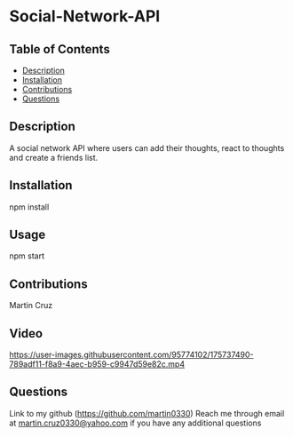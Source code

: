 # Social-Network-API

## Table of Contents
  - [Description](#description)
  - [Installation](#installation)
  - [Contributions](#contributions)
  - [Questions](#questions)
  

  ## Description
  A social network API where users can add their thoughts, react to thoughts and create a friends list. 

  ## Installation
  npm install

  ## Usage
  npm start

  ## Contributions
  Martin Cruz

  ## Video
  

https://user-images.githubusercontent.com/95774102/175737490-789adf11-f8a9-4aec-b959-c9947d59e82c.mp4



  ## Questions
  Link to my github (https://github.com/martin0330)
  Reach me through email at martin.cruz0330@yahoo.com if you have any additional questions
